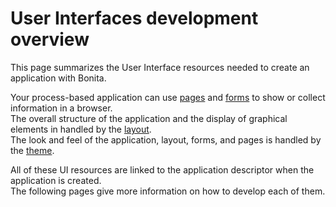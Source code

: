# User Interfaces development overview

This page summarizes the User Interface resources needed to create an application with Bonita.  

Your process-based application can use [pages](pages-develoment.md) and [forms](forms-development.md) to show or collect information in a browser.  
The overall structure of the application and the display of graphical elements in handled by the [layout](layout-development.md).  
The look and feel of the application, layout, forms, and pages is handled by the [theme](theme-development.md).

All of these UI resources are linked to the application descriptor when the application is created.  
The following pages give more information on how to develop each of them.
